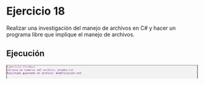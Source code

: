 # Ejercicio 18

Realizar una investigación del manejo de archivos en C# y hacer un programa libre que implique el manejo de archivos.

Ejecución
---------------

![](../../img/ej18.JPG)